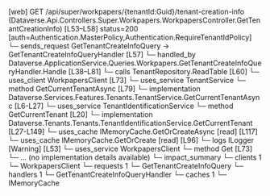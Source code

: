 [web] GET /api/super/workpapers/{tenantId:Guid}/tenant-creation-info  (Dataverse.Api.Controllers.Super.Workpapers.WorkpapersController.GetTenantCreationInfo)  [L53–L58] status=200 [auth=Authentication.MasterPolicy,Authentication.RequireTenantIdPolicy]
  └─ sends_request GetTenantCreateInfoQuery -> GetTenantCreateInfoQueryHandler [L57]
    └─ handled_by Dataverse.ApplicationService.Queries.Workpapers.GetTenantCreateInfoQueryHandler.Handle [L38–L81]
      └─ calls TenantRepository.ReadTable [L60]
      └─ uses_client WorkpapersClient [L73]
      └─ uses_service TenantService
        └─ method GetCurrentTenantAsync [L79]
          └─ implementation Dataverse.Services.Features.Tenants.TenantService.GetCurrentTenantAsync [L6-L27]
            └─ uses_service TenantIdentificationService
              └─ method GetCurrentTenant [L20]
                └─ implementation Dataverse.Tenants.Tenants.TenantIdentificationService.GetCurrentTenant [L27-L149]
                  └─ uses_cache IMemoryCache.GetOrCreateAsync [read] [L117]
                  └─ uses_cache IMemoryCache.GetOrCreate [read] [L96]
                  └─ logs ILogger<ITenantIdentificationService> [Warning] [L53]
      └─ uses_service WorkpapersClient
        └─ method Get [L73]
          └─ ... (no implementation details available)
  └─ impact_summary
    └─ clients 1
      └─ WorkpapersClient
    └─ requests 1
      └─ GetTenantCreateInfoQuery
    └─ handlers 1
      └─ GetTenantCreateInfoQueryHandler
    └─ caches 1
      └─ IMemoryCache

